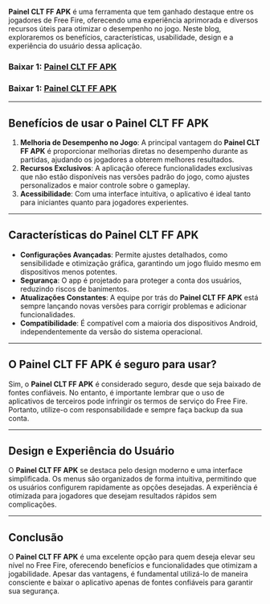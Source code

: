 **Painel CLT FF APK** é uma ferramenta que tem ganhado destaque entre os jogadores de Free Fire, oferecendo uma experiência aprimorada e diversos recursos úteis para otimizar o desempenho no jogo. Neste blog, exploraremos os benefícios, características, usabilidade, design e a experiência do usuário dessa aplicação.

### Baixar 1: [Painel CLT FF APK](https://tinyurl.com/46rzptmc)
### Baixar 1: [Painel CLT FF APK](https://tinyurl.com/2w9ecrw2)

---

## Benefícios de usar o **Painel CLT FF APK**  
1. **Melhoria de Desempenho no Jogo**: A principal vantagem do **Painel CLT FF APK** é proporcionar melhorias diretas no desempenho durante as partidas, ajudando os jogadores a obterem melhores resultados.
2. **Recursos Exclusivos**: A aplicação oferece funcionalidades exclusivas que não estão disponíveis nas versões padrão do jogo, como ajustes personalizados e maior controle sobre o gameplay.  
3. **Acessibilidade**: Com uma interface intuitiva, o aplicativo é ideal tanto para iniciantes quanto para jogadores experientes.  

---

## Características do **Painel CLT FF APK**  
- **Configurações Avançadas**: Permite ajustes detalhados, como sensibilidade e otimização gráfica, garantindo um jogo fluido mesmo em dispositivos menos potentes.  
- **Segurança**: O app é projetado para proteger a conta dos usuários, reduzindo riscos de banimentos.  
- **Atualizações Constantes**: A equipe por trás do **Painel CLT FF APK** está sempre lançando novas versões para corrigir problemas e adicionar funcionalidades.  
- **Compatibilidade**: É compatível com a maioria dos dispositivos Android, independentemente da versão do sistema operacional.  

---

## O **Painel CLT FF APK** é seguro para usar?  
Sim, o **Painel CLT FF APK** é considerado seguro, desde que seja baixado de fontes confiáveis. No entanto, é importante lembrar que o uso de aplicativos de terceiros pode infringir os termos de serviço do Free Fire. Portanto, utilize-o com responsabilidade e sempre faça backup da sua conta.

---

## Design e Experiência do Usuário  
O **Painel CLT FF APK** se destaca pelo design moderno e uma interface simplificada. Os menus são organizados de forma intuitiva, permitindo que os usuários configurem rapidamente as opções desejadas. A experiência é otimizada para jogadores que desejam resultados rápidos sem complicações.

---

## Conclusão  
O **Painel CLT FF APK** é uma excelente opção para quem deseja elevar seu nível no Free Fire, oferecendo benefícios e funcionalidades que otimizam a jogabilidade. Apesar das vantagens, é fundamental utilizá-lo de maneira consciente e baixar o aplicativo apenas de fontes confiáveis para garantir sua segurança.  
